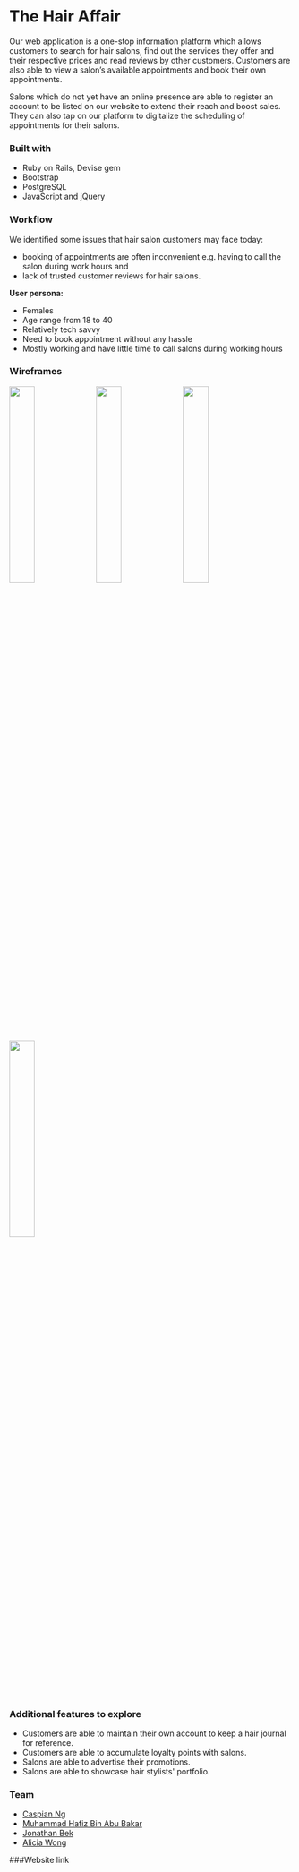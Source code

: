 # The Hair Affair 

Our web application is a one-stop information platform which allows customers to search for hair salons, find out the services they offer and their respective prices and read reviews by other customers. Customers are also able to view a salon’s available appointments and book their own appointments.

Salons which do not yet have an online presence are able to register an account to be listed on our website to extend their reach and boost sales. They can also tap on our platform to digitalize the scheduling of appointments for their salons. 

### Built with
- Ruby on Rails, Devise gem
- Bootstrap
- PostgreSQL
- JavaScript and jQuery

### Workflow
We identified some issues that hair salon customers may face today:
- booking of appointments are often inconvenient e.g. having to call the salon during work hours and
- lack of trusted customer reviews for hair salons.

**User persona:**
- Females
- Age range from 18 to 40
- Relatively tech savvy
- Need to book appointment without any hassle 
- Mostly working and have little time to call salons during working hours


### Wireframes

<img src="https://i.imgur.com/TrKSLnf.png" width="30%">

<img src="https://i.imgur.com/eO6R4dw.png" width="30%">

<img src="https://i.imgur.com/6mK8N47.png" width="30%">

<img src="https://i.imgur.com/x3W9xsx.png" width="30%">

### Additional features to explore
- Customers are able to maintain their own account to keep a hair journal for reference.
- Customers are able to accumulate loyalty points with salons.
- Salons are able to advertise their promotions.
- Salons are able to showcase hair stylists' portfolio.

### Team
- [Caspian Ng](https://github.com/caspianzx)
- [Muhammad Hafiz Bin Abu Bakar](https://github.com/eenfeeneet)
- [Jonathan Bek](https://github.com/apooshoo)
- [Alicia Wong](https://github.com/aliciawongg)

###Website link</br>